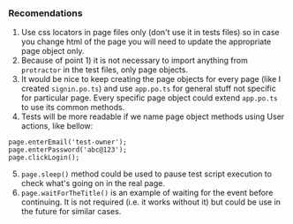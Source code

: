 ### Recomendations  
1) Use css locators in page files only (don't use it in tests files) 
so in case you change html of the page you will need to update the appropriate page object only.  
2) Because of point 1) it is not necessary to import anything from `protractor` in the test files, only page objects.
3) It would be nice to keep creating the page objects for every page (like I created `signin.po.ts`) 
and use `app.po.ts` for general stuff not specific for particular page.
Every specific page object could extend `app.po.ts` to use its common methods.  
4) Tests will be more readable if we name page object methods using User actions, like bellow:  
```angular2  
page.enterEmail('test-owner');  
page.enterPassword('abc@123');  
page.clickLogin();  
```  
5) `page.sleep()` method could be used to pause test script execution to check what's going on in the real page.
6) `page.waitForTheTitle()` is an example of waiting for the event before continuing. 
It is not required (i.e. it works without it) but could be use in the future for similar cases.  
  
  
  
  
  
  
